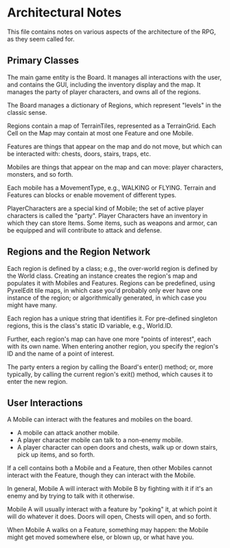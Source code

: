 # Architectural Notes #

This file contains notes on various aspects of the architecture of the RPG,
as they seem called for.

## Primary Classes ##

The main game entity is the Board.  It manages all interactions with the
user, and contains the GUI, including the inventory display and the
map.  It manages the party of player characters, and owns all of the regions.

The Board manages a dictionary of Regions, which represent "levels" in the
classic sense.

Regions contain a map of TerrainTiles, represented as a TerrainGrid.
Each Cell on the Map may contain at most one Feature and one Mobile.

Features are things that appear on the map and do not move, but which
can be interacted with: chests, doors, stairs, traps, etc.

Mobiles are things that appear on the map and can move: player characters,
monsters, and so forth.

Each mobile has a MovementType, e.g., WALKING or FLYING.  Terrain and Features
can blocks or enable movement of different types.

PlayerCharacters are a special kind of Mobile; the set of active 
player characters is called the "party".  Player Characters have
an inventory in which they can store Items.  Some items, such
as weapons and armor, can be equipped and will contribute to 
attack and defense.

## Regions and the Region Network ##

Each region is defined by a class; e.g., the over-world region is defined
by the World class.  Creating an instance creates the region's map and 
populates it with Mobiles and Features.  Regions can be predefined,
using PyxelEdit tile maps, in which case you'd probably only ever have
one instance of the region; or algorithmically generated, in which case
you might have many.  

Each region has a unique string that identifies it.  For pre-defined 
singleton regions, this is the class's static ID variable, e.g., 
World.ID.

Further, each region's map can have one more "points of interest",
each with its own name.  When entering another region, you specify
the region's ID and the name of a point of interest.

The party enters a region by calling the Board's enter() method;
or, more typically, by calling the current region's exit() method,
which causes it to enter the new region.

## User Interactions ##

A Mobile can interact with the features and mobiles on the board.

*   A mobile can attack another mobile.
*   A player character mobile can talk to a non-enemy mobile.
*   A player character can open doors and chests, walk up or down stairs,
    pick up items, and so forth.
    
If a cell contains both a Mobile and a Feature, then other Mobiles cannot
interact with the Feature, though they can interact with the Mobile.

In general, Mobile A will interact with Mobile B by fighting with it if it's
an enemy and by trying to talk with it otherwise.

Mobile A will usually interact with a feature by "poking" it, at which point
it will do whatever it does.  Doors will open, Chests will open, and so forth.

When Mobile A walks on a Feature, something may happen: the Mobile might get
moved somewhere else, or blown up, or what have you. 

